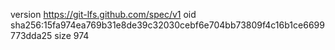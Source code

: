 version https://git-lfs.github.com/spec/v1
oid sha256:15fa974ea769b31e8de39c32030cebf6e704bb73809f4c16b1ce6699773dda25
size 974

